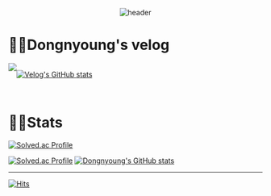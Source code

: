 <div align="center">
  
  ![header](https://capsule-render.vercel.app/api?type=rounded&color=timeGradient&text=Hi%20I'm%20Dongnyoung%20Lee%20&animation=fadeIn&fontSize=40&fontAlignY=50&fontAlign=50&)
</div>


# 👨‍💻Dongnyoung's velog
<div style="display:flex; flex-direction:row;">
    <a href="https://velog.io/@leedo7182">
      <img src="https://img.shields.io/badge/Velog-20c997?style=for-the-badge&logo=Vimeo&logoColor=white"> 
    </a>

  [![Velog's GitHub stats](https://velog-readme-stats.vercel.app/api?name=leedo7182)](https://github.com/Dongnyoung/velog-readme-stats)
  

    
</div><br>

# 👨‍💻Stats
<div>
  
  [![Solved.ac Profile](http://mazassumnida.wtf/api/mini/generate_badge?boj=leedo7182)](https://solved.ac/leedo7182)
  
  [![Solved.ac Profile](http://mazassumnida.wtf/api/v2/generate_badge?boj=leedo7182)](https://solved.ac/leedo7182/)  [![Dongnyoung's GitHub stats](https://github-readme-stats.vercel.app/api?username=Dongnyoung&include_all_commits=true&show_icons=true&theme=onedark)](https://github.com/Dongnyoung/github-readme-stats)
 
</div>

-----
[![Hits](https://hits.seeyoufarm.com/api/count/incr/badge.svg?url=https%3A%2F%2Fgithub.com%2Fgjbae1212%2Fhit-counter)](https://hits.seeyoufarm.com)                    

